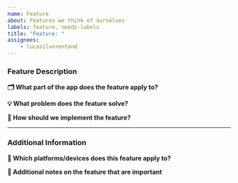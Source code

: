 ```yaml
---
name: Feature
about: Features we think of ourselves
labels: feature, needs-labels
title: "Feature: "
assignees:
    - lucasilverentand
---
```


### Feature Description

**🗂 What part of the app does the feature apply to?**
<!-- e.g. mail, authentication, storage, etc. -->

**💡 What problem does the feature solve?**
<!-- Shortly describe what the problem is this feature would be solving -->

**📖 How should we implement the feature?**
<!-- Describe in as much detail as possible (but keep it to a few sentences if possible) -->

---

### Additional Information

**📱 Which platforms/devices does this feature apply to?**
<!-- In case it applies, define which platforms and devices this feature applies to -->

**📝 Additional notes on the feature that are important**
<!-- Include any other details or thoughts on the feature -->